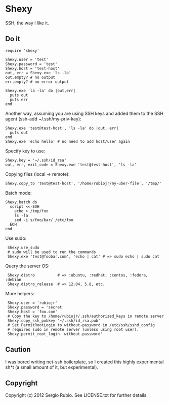 # Shexy

SSH, the way I like it.

## Do it 

    require 'shexy'

    Shexy.user = 'test'
    Shexy.password = 'test'
    Shexy.host = 'test-host'
    out, err = Shexy.exe 'ls -la'
    out.empty? # no output
    err.empty? # no error output

    Shexy.exe 'la -la' do |out,err|
      puts out
      puts err
    end

Another way, assuming you are using SSH keys 
and added them to the SSH agent (ssh-add ~/.ssh/my-priv-key):

    Shexy.exe 'test@test-host', 'ls -la' do |out, err|
      puts out
    end
    Shexy.exe 'echo hello' # no need to add host/user again


Specify key to use:

    Shexy.key = '~/.ssh/id_rsa'
    out, err, exit_code = Shexy.exe 'test@test-host', 'ls -la'

Copying files (local -> remote):

    Shexy.copy_to 'test@test-host', '/home/rubiojr/my-uber-file', '/tmp/'

Batch mode:

    Shexy.batch do
      script <<-EOH
        echo > /tmp/foo
        ls -la
        sed -i s/foo/bar/ /etc/foo
      EOH
    end

Use sudo:

     Shexy.use_sudo
     # sudo will be used to run the commands
     Shexy.exe 'test@foobar.com', 'echo | cat' # => sudo echo | sudo cat

Query the server OS:

     Shexy.distro          # => :ubuntu, :redhat, :centos, :fedora, :debian
     Shexy.distro_release  # => 12.04, 5.8, etc.

More helpers:

     Shexy.user = 'rubiojr'
     Shexy.password = 'secret'
     Shexy.host = 'foo.com'
     # Copy the key to /home/rubiojr/.ssh/authorized_keys in remote server
     Shexy.copy_ssh_pubkey '~/.ssh/id_rsa.pub'
     # Set PermitRootLogin to without-password in /etc/ssh/sshd_config
     # requires sudo in remote server (unless using root user).
     Shexy.permit_root_login 'without-password'

## Caution

I was bored writing net-ssh boilerplate, so I created this highly 
experimental sh*t (a small amount of it, but experimental).

## Copyright

Copyright (c) 2012 Sergio Rubio. See LICENSE.txt for
further details.

